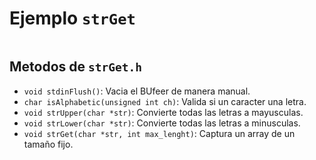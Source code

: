 # Ejemplo `strGet`

```C

```

## Metodos de `strGet.h`
- `void stdinFlush()`: Vacia el BUfeer de manera manual.
- `char isAlphabetic(unsigned int ch)`: Valida si un caracter una letra.
- `void strUpper(char *str)`: Convierte todas las letras a mayusculas.
- `void strLower(char *str)`: Convierte todas las letras a minusculas.
- `void strGet(char *str, int max_lenght)`: Captura un array de un tamaño fijo.